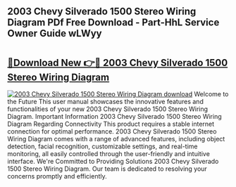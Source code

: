## 2003 Chevy Silverado 1500 Stereo Wiring Diagram PDf Free Download - Part-HhL Service Owner Guide wLWyy

# <h2><a href="http://dfpddi.blite.top/?on=2003+Chevy+Silverado+1500+Stereo+Wiring+Diagram">🔗Download New 👉🔴 2003 Chevy Silverado 1500 Stereo Wiring Diagram</a></h2>

[![2003 Chevy Silverado 1500 Stereo Wiring Diagram download](https://i.imgur.com/lujVjoI.png)](http://dfpddi.blite.top/?on=2003+Chevy+Silverado+1500+Stereo+Wiring+Diagram)
Welcome to the Future This user manual showcases the innovative features and functionalities of your new 2003 Chevy Silverado 1500 Stereo Wiring Diagram. Important Information 2003 Chevy Silverado 1500 Stereo Wiring Diagram Regarding Connectivity This product requires a stable internet connection for optimal performance. 2003 Chevy Silverado 1500 Stereo Wiring Diagram comes with a range of advanced features, including object detection, facial recognition, customizable settings, and real-time monitoring, all easily controlled through the user-friendly and intuitive interface. We're Committed to Providing Solutions 2003 Chevy Silverado 1500 Stereo Wiring Diagram. Our team is dedicated to resolving your concerns promptly and efficiently.
